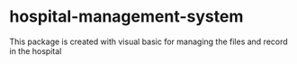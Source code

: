 # hospital-management-system
This package is created with visual basic for managing the files and record in the hospital

